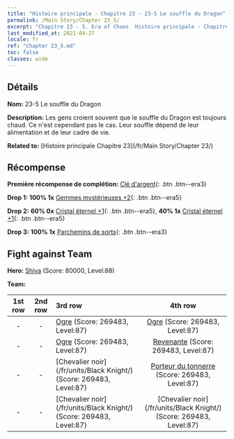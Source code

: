 ```yaml
---
title: "Histoire principale - Chapitre 23 - 23-5 Le souffle du Dragon"
permalink: /Main Story/Chapter 23_5/
excerpt: "Chapitre 23 - 5. Era of Chaos  Histoire principale - Chapitre 23_5. 23-5 Le souffle du Dragon"
last_modified_at: 2021-04-27
locale: fr
ref: "Chapter 23_5.md"
toc: false
classes: wide
---
```


## Détails

 **Nom:** 23-5 Le souffle du Dragon

 **Description:** Les gens croient souvent que le souffle du Dragon est toujours chaud. Ce n'est cependant pas le cas. Leur souffle dépend de leur alimentation et de leur cadre de vie.

 **Related to:** [Histoire principale Chapitre 23](/fr/Main Story/Chapter 23/)

## Récompense

 **Première récompense de complétion:** [Clé d'argent](/ItemsFR/con_693/){: .btn .btn--era3}

 **Drop 1:** **100% 1x** [Gemmes mystérieuses +2](/ItemsFR/mat_79/){: .btn .btn--era5}

 **Drop 2:** **60% 0x** [Cristal éternel +1](/ItemsFR/mat_73/){: .btn .btn--era5}, **40% 1x** [Cristal éternel +1](/ItemsFR/mat_73/){: .btn .btn--era5}

 **Drop 3:** **100% 1x** [Parchemins de sorts](/ItemsFR/con_694/){: .btn .btn--era3}


## Fight against Team
 **Hero:** [Shiva](/fr/heroes/Shiva/) (Score: 80000, Level:88)

 **Team:**


  | 1st row | 2nd row | 3rd row | 4th row |
  |:----:|:----:|:----|:----:|
  | - | - | [Ogre](/fr/units/Ogre/) (Score: 269483, Level:87)  | [Ogre](/fr/units/Ogre/) (Score: 269483, Level:87)  |
  | - | - | [Ogre](/fr/units/Ogre/) (Score: 269483, Level:87)  | [Revenante](/fr/units/Wight/) (Score: 269483, Level:87)  |
  | - | - | [Chevalier noir](/fr/units/Black Knight/) (Score: 269483, Level:87)  | [Porteur du tonnerre](/fr/units/Stormbringer/) (Score: 269483, Level:87)  |
  | - | - | [Chevalier noir](/fr/units/Black Knight/) (Score: 269483, Level:87)  | [Chevalier noir](/fr/units/Black Knight/) (Score: 269483, Level:87)  |


